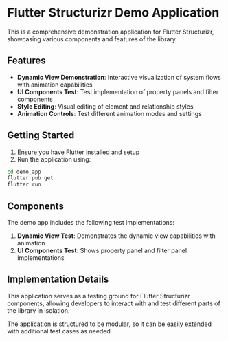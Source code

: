 # Flutter Structurizr Demo Application

This is a comprehensive demonstration application for Flutter Structurizr, showcasing various components and features of the library.

## Features

- **Dynamic View Demonstration**: Interactive visualization of system flows with animation capabilities
- **UI Components Test**: Test implementation of property panels and filter components
- **Style Editing**: Visual editing of element and relationship styles
- **Animation Controls**: Test different animation modes and settings

## Getting Started

1. Ensure you have Flutter installed and setup
2. Run the application using:

```bash
cd demo_app
flutter pub get
flutter run
```

## Components

The demo app includes the following test implementations:

1. **Dynamic View Test**: Demonstrates the dynamic view capabilities with animation
2. **UI Components Test**: Shows property panel and filter panel implementations

## Implementation Details

This application serves as a testing ground for Flutter Structurizr components, allowing developers to interact with and test different parts of the library in isolation.

The application is structured to be modular, so it can be easily extended with additional test cases as needed.